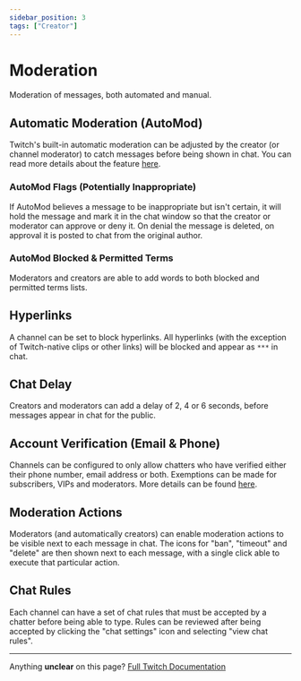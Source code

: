 ```yaml
---
sidebar_position: 3
tags: ["Creator"]
---
```


# Moderation
Moderation of messages, both automated and manual.

## Automatic Moderation (AutoMod)
Twitch's built-in automatic moderation can be adjusted by the creator (or channel moderator) to catch messages before being shown in chat. You can read more details about the feature [here](https://help.twitch.tv/s/article/how-to-use-automod).

### AutoMod Flags (Potentially Inappropriate)
If AutoMod believes a message to be inappropriate but isn't certain, it will hold the message and mark it in the chat window so that the creator or moderator can approve or deny it. On denial the message is deleted, on approval it is posted to chat from the original author.

### AutoMod Blocked & Permitted Terms
Moderators and creators are able to add words to both blocked and permitted terms lists.

## Hyperlinks
A channel can be set to block hyperlinks. All hyperlinks (with the exception of Twitch-native clips or other links) will be blocked and appear as `***` in chat.

## Chat Delay
Creators and moderators can add a delay of 2, 4 or 6 seconds, before messages appear in chat for the public.

## Account Verification (Email & Phone)
Channels can be configured to only allow chatters who have verified either their phone number, email address or both. Exemptions can be made for subscribers, VIPs and moderators. More details can be found [here](https://help.twitch.tv/s/article/chat-verification-settings).

## Moderation Actions
Moderators (and automatically creators) can enable moderation actions to be visible next to each message in chat. The icons for "ban", "timeout" and "delete" are then shown next to each message, with a single click able to execute that particular action.

## Chat Rules
Each channel can have a set of chat rules that must be accepted by a chatter before being able to type. Rules can be reviewed after being accepted by clicking the "chat settings" icon and selecting "view chat rules".

---
Anything **unclear** on this page? [Full Twitch Documentation](https://help.twitch.tv/s/article/chat-basics)